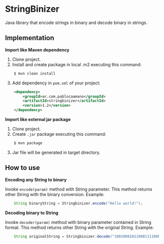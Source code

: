 # StringBinizer

Java library that encode strings in binary and decode binary in strings.

## Implementation

**Import like Maven dependency**

1. Clone project.
2. Install and create package in local .m2 executing this command:

```bash
    $ mvn clean install
```

3. Add dependency in `pom.xml` of your project:

```xml
    <dependency>
        <groupId>ar.com.pablocaamano</groupId>
        <artifactId>stringbinizer</artifactId>
        <version>1.2</version>
    </dependency>
```

**Import like external jar package**

1. Clone project.
2. Create `.jar` package executing this command:

```bash
    $ mvn package
```
3. Jar file will be generated in target directory.

## How to use

**Encoding any String to binary**

Invoke `encode(param)` method with String parameter. This method returns other String with the binary conversion. Example:

```java
    String binaryString = Stringbinizer.encode("Hello world!");
```

**Decoding binary to String**

Invoke `decoder(param)` method with binary parameter contained in String format. This method returns other String with the original String. Example:

```java
    String originalString = Stringbinizer.decode("100100010110001111000");
```